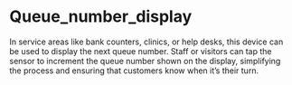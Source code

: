 # Queue_number_display
In service areas like bank counters, clinics, or help desks, this device can be used to display the next queue number. Staff or visitors can tap the sensor to increment the queue number shown on the display, simplifying the process and ensuring that customers know when it’s their turn.
